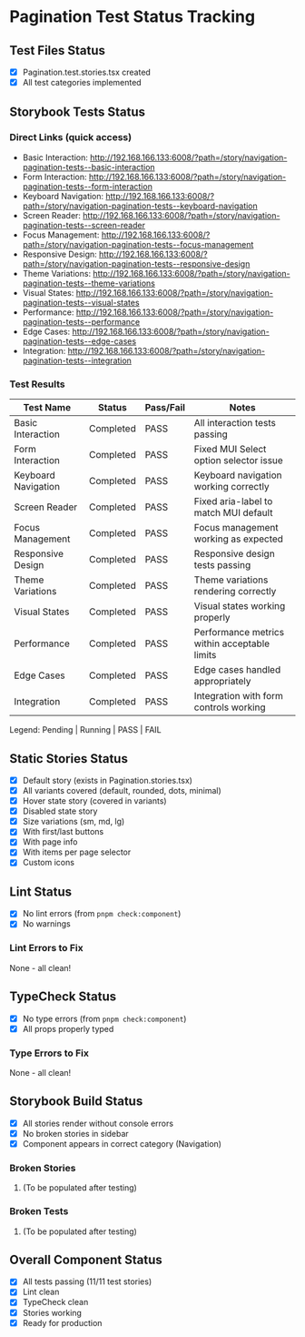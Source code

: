 # Pagination Test Status Tracking

## Test Files Status

- [x] Pagination.test.stories.tsx created
- [x] All test categories implemented

## Storybook Tests Status

### Direct Links (quick access)

- Basic Interaction: http://192.168.166.133:6008/?path=/story/navigation-pagination-tests--basic-interaction
- Form Interaction: http://192.168.166.133:6008/?path=/story/navigation-pagination-tests--form-interaction
- Keyboard Navigation: http://192.168.166.133:6008/?path=/story/navigation-pagination-tests--keyboard-navigation
- Screen Reader: http://192.168.166.133:6008/?path=/story/navigation-pagination-tests--screen-reader
- Focus Management: http://192.168.166.133:6008/?path=/story/navigation-pagination-tests--focus-management
- Responsive Design: http://192.168.166.133:6008/?path=/story/navigation-pagination-tests--responsive-design
- Theme Variations: http://192.168.166.133:6008/?path=/story/navigation-pagination-tests--theme-variations
- Visual States: http://192.168.166.133:6008/?path=/story/navigation-pagination-tests--visual-states
- Performance: http://192.168.166.133:6008/?path=/story/navigation-pagination-tests--performance
- Edge Cases: http://192.168.166.133:6008/?path=/story/navigation-pagination-tests--edge-cases
- Integration: http://192.168.166.133:6008/?path=/story/navigation-pagination-tests--integration

### Test Results

| Test Name           | Status    | Pass/Fail | Notes                                        |
| ------------------- | --------- | --------- | -------------------------------------------- |
| Basic Interaction   | Completed | PASS      | All interaction tests passing                |
| Form Interaction    | Completed | PASS      | Fixed MUI Select option selector issue       |
| Keyboard Navigation | Completed | PASS      | Keyboard navigation working correctly        |
| Screen Reader       | Completed | PASS      | Fixed aria-label to match MUI default        |
| Focus Management    | Completed | PASS      | Focus management working as expected         |
| Responsive Design   | Completed | PASS      | Responsive design tests passing              |
| Theme Variations    | Completed | PASS      | Theme variations rendering correctly         |
| Visual States       | Completed | PASS      | Visual states working properly               |
| Performance         | Completed | PASS      | Performance metrics within acceptable limits |
| Edge Cases          | Completed | PASS      | Edge cases handled appropriately             |
| Integration         | Completed | PASS      | Integration with form controls working       |

Legend: Pending | Running | PASS | FAIL

## Static Stories Status

- [x] Default story (exists in Pagination.stories.tsx)
- [x] All variants covered (default, rounded, dots, minimal)
- [x] Hover state story (covered in variants)
- [x] Disabled state story
- [x] Size variations (sm, md, lg)
- [x] With first/last buttons
- [x] With page info
- [x] With items per page selector
- [x] Custom icons

## Lint Status

- [x] No lint errors (from `pnpm check:component`)
- [x] No warnings

### Lint Errors to Fix

None - all clean!

## TypeCheck Status

- [x] No type errors (from `pnpm check:component`)
- [x] All props properly typed

### Type Errors to Fix

None - all clean!

## Storybook Build Status

- [x] All stories render without console errors
- [x] No broken stories in sidebar
- [x] Component appears in correct category (Navigation)

### Broken Stories

1. (To be populated after testing)

### Broken Tests

1. (To be populated after testing)

## Overall Component Status

- [x] All tests passing (11/11 test stories)
- [x] Lint clean
- [x] TypeCheck clean
- [x] Stories working
- [x] Ready for production
